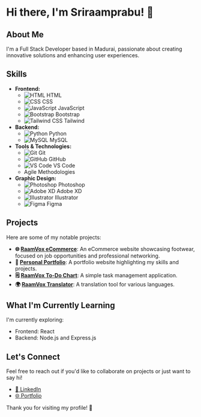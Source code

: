 # Hi there, I'm Sriraamprabu! 👋

## About Me
I'm a Full Stack Developer based in Madurai, passionate about creating innovative solutions and enhancing user experiences.

## Skills
- **Frontend:**
  - ![HTML](https://img.shields.io/badge/HTML5-E34F26?style=flat-square&logo=html5&logoColor=white) HTML
  - ![CSS](https://img.shields.io/badge/CSS3-1572B6?style=flat-square&logo=css3&logoColor=white) CSS
  - ![JavaScript](https://img.shields.io/badge/JavaScript-F7DF1E?style=flat-square&logo=javascript&logoColor=black) JavaScript
  - ![Bootstrap](https://img.shields.io/badge/Bootstrap-563D7C?style=flat-square&logo=bootstrap&logoColor=white) Bootstrap
  - ![Tailwind CSS](https://img.shields.io/badge/Tailwind%20CSS-06B6D4?style=flat-square&logo=tailwind-css&logoColor=white) Tailwind
- **Backend:**
  - ![Python](https://img.shields.io/badge/Python-3776AB?style=flat-square&logo=python&logoColor=white) Python
  - ![MySQL](https://img.shields.io/badge/MySQL-4479A1?style=flat-square&logo=mysql&logoColor=white) MySQL
- **Tools & Technologies:**
  - ![Git](https://img.shields.io/badge/Git-F05032?style=flat-square&logo=git&logoColor=white) Git
  - ![GitHub](https://img.shields.io/badge/GitHub-181717?style=flat-square&logo=github&logoColor=white) GitHub
  - ![VS Code](https://img.shields.io/badge/Visual%20Studio%20Code-007ACC?style=flat-square&logo=visual-studio-code&logoColor=white) VS Code
  - Agile Methodologies
- **Graphic Design:**
  - ![Photoshop](https://img.shields.io/badge/Photoshop-31A8FF?style=flat-square&logo=adobe-photoshop&logoColor=white) Photoshop
  - ![Adobe XD](https://img.shields.io/badge/Adobe%20XD-FF61F6?style=flat-square&logo=adobe-xd&logoColor=white) Adobe XD
  - ![Illustrator](https://img.shields.io/badge/Illustrator-FF9A00?style=flat-square&logo=adobe-illustrator&logoColor=white) Illustrator
  - ![Figma](https://img.shields.io/badge/Figma-F24E1E?style=flat-square&logo=figma&logoColor=white) Figma

## Projects
Here are some of my notable projects:

- **🌐 [RaamVox eCommerce](https://raamvox-footwear.vercel.app/)**: An eCommerce website showcasing footwear, focused on job opportunities and professional networking.
- **📁 [Personal Portfolio](https://sriraamprabu.vercel.app/)**: A portfolio website highlighting my skills and projects.
- **🗒️ [RaamVox To-Do Chart](https://raamvox-todo-chart.vercel.app/)**: A simple task management application.
- **🌍 [RaamVox Translator](https://raamvox-translator.vercel.app/)**: A translation tool for various languages.

## What I'm Currently Learning
I'm currently exploring:
- Frontend: React
- Backend: Node.js and Express.js

## Let's Connect
Feel free to reach out if you'd like to collaborate on projects or just want to say hi!

- [🔗 LinkedIn](https://www.linkedin.com/in/yourprofile)
- [🌐 Portfolio](https://raamvox-footwear.vercel.app/)

Thank you for visiting my profile! 🎉
